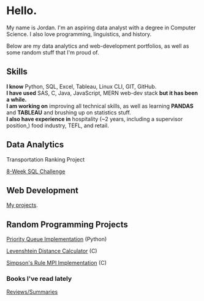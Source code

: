 # Hello.

My name is Jordan. I'm an aspiring data analyst with a degree in Computer Science. I also love programming, linguistics, and history.

Below are my data analytics and web-development portfolios, as well as some random stuff that I'm proud of.
## Skills
**I know** Python, SQL, Excel, Tableau, Linux CLI, GIT, GitHub. <br>
**I have used** SAS, C, Java, JavaScript, MERN web-dev stack **but it has been a while.** <br>
**I am working on** improving all technical skills, as well as learning **PANDAS** and **TABLEAU** and brushing up on statistics stuff. <br>
**I also have experience in** hospitality (~2 years, including a supervisor position,) food industry, TEFL, and retail. <br>
## Data Analytics
Transportation Ranking Project

[8-Week SQL Challenge](https://github.com/jmcgallia/8-week-sql-challenge/tree/main)
## Web Development

[My projects](https://github.com/jmcgallia/webdev_portfolio).

## Random Programming Projects
[Priority Queue Implementation](.) (Python)

[Levenshtein Distance Calculator]() (C)

[Simpson's Rule MPI Implementation]() (C)

### Books I've read lately
[Reviews/Summaries](https://github.com/jmcgallia/book_reviews/tree/main#readme)



